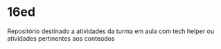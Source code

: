 # 16ed

Repositório destinado a atividades da turma em aula com tech helper ou atividades pertinentes aos conteúdos

